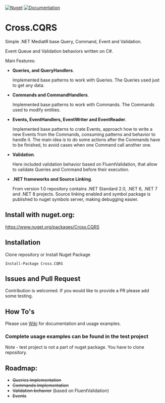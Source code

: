 [![Nuget](https://img.shields.io/nuget/v/Cross.CQRS.svg)](https://nuget.org/packages/Cross.CQRS/) [![Documentation](https://img.shields.io/badge/docs-wiki-yellow.svg)](https://github.com/denis-peshkov/Cross.CQRS/wiki)

# Cross.CQRS

Simple .NET MediatR base Query, Command, Event and Validation.

Event Queue and Validation behaviors written on C#.

Main Features:
* **Queries, and QueryHandlers**.

  Implemented base patterns to work with Queries. The Queries used just to get any data.

* **Commands and CommandHandlers**.

  Implemented base patterns to work with Commands. The Commands used to modify entities.

* **Events, EventHandlers, EventWriter and EventReader**.

  Implemented base patterns to crate Events, approach how to write a new Events from the Commands, consuming patterns and behavior to handle it.
  The main idea is to do some actions after the Commands have to be finished, to avoid cases when one Command call another one.

* **Validation**.

  Here included validation behavior based on FluentValidation, that allow to validate Queries and Command before their execution.

* **.NET frameworks and Source Linking**.

  From version 1.0 repository contains .NET Standard 2.0, .NET 6, .NET 7 and .NET 8 projects.
  Source linking enabled and symbol package is published to nuget symbols server, making debugging easier.

## Install with nuget.org:

https://www.nuget.org/packages/Cross.CQRS

## Installation

Clone repository or Install Nuget Package
```
Install-Package Cross.CQRS
```

## Issues and Pull Request

Contribution is welcomed. If you would like to provide a PR please add some testing.

## How To's

Please use [Wiki](https://github.com/denis-peshkov/Cross.CQRS/wiki) for documentation and usage examples.

### Complete usage examples can be found in the test project ###
Note - test project is not a part of nuget package. You have to clone repository.

## Roadmap:
- ~~Queries implementation~~
- ~~Commands Implementation~~
- ~~Validation behavior~~ (based on FluentValidation)
- ~~Events~~
